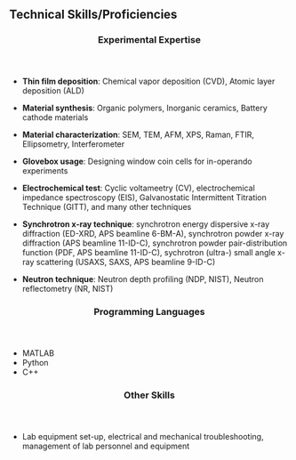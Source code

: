 <section class="thirteen columns" markdown="1">

# Technical Skills/Proficiencies

<article markdown="1">
<header>
<h1>Experimental Expertise</h1>
</header>



- **Thin film deposition**: Chemical vapor deposition (CVD), Atomic layer deposition (ALD)  


- **Material synthesis**: Organic polymers, Inorganic ceramics, Battery cathode materials  


- **Material characterization**: SEM, TEM, AFM, XPS, Raman, FTIR, Ellipsometry, Interferometer  

- **Glovebox usage**: Designing window coin cells for in-operando experiments  

- **Electrochemical test**: Cyclic voltameetry (CV), electrochemical impedance spectroscopy (EIS), Galvanostatic Intermittent Titration Technique (GITT), and many other techniques  

- **Synchrotron x-ray technique**: synchrotron energy dispersive x-ray diffraction (ED-XRD, APS beamline 6-BM-A), synchrotron powder x-ray diffraction (APS beamline 11-ID-C), synchrotron powder pair-distribution function (PDF, APS beamline 11-ID-C), sychrotron (ultra-) small angle x-ray scattering (USAXS, SAXS, APS beamline 9-ID-C)  


- **Neutron technique**: Neutron depth profiling (NDP, NIST), Neutron reflectometry (NR, NIST)  

 

</article>

<article markdown="1">
<header>
<h1>Programming Languages</h1>
</header>

* MATLAB  
* Python  
* C++  

</article>

<article markdown="1">
<header>
<h1>Other Skills</h1>
</header>

* Lab equipment set-up, electrical and mechanical troubleshooting, management of lab personnel and equipment

</article>

</section>
